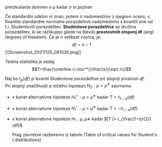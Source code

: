 preizkušanje domnev o $\mu$ kadar $\sigma$ ni poznan

Če standardni odklon ni znan, potem σ nadomestimo z njegovo oceno, $s$. Kvantile standardne normalne porazdelitve nadomestimo s kvantili ene od t.i. Studentovih porazdelitev. **Studentove porazdelitve** so družina porazdelitev, ki se razlikujejo glede na število **prostostnih stopenj df** (angl. degrees of freedom). 
Če je n velikost vzorca, je: $$df=n-1$$
![[Screenshot_20211125_091030.png]]

Testna statistika je sedaj: $$T=\frac{\overline x-\mu^*}{\frac{s}{\sqrt n}}$$

Naj bo $t_p (df)$ p-kvantil Studentove porazdelitve pri stopnji prostosti $df$ .  
Pri stopnji značilnosti α ničelno hipotezo $H_0 : μ = μ^∗$ zavrnemo  
- v korist alternativne hipoteze 
	$H_1^+ : μ > μ^∗$ kadar $T > t_{1−α}(df)$  
- v korist alternativne hipoteze 
	$H_1^- : μ < μ^∗$ kadar $T < −t_{1−α}(df )$  
- v korist alternativne hipoteze 
	$H_1 : μ ,μ∗$ kadar $|T |> t_{\frac{1−α}{2}}(df)$
	
	Prag zavrnitve razberemo iz tabele (Table of critical values for Student's t distributions)
	